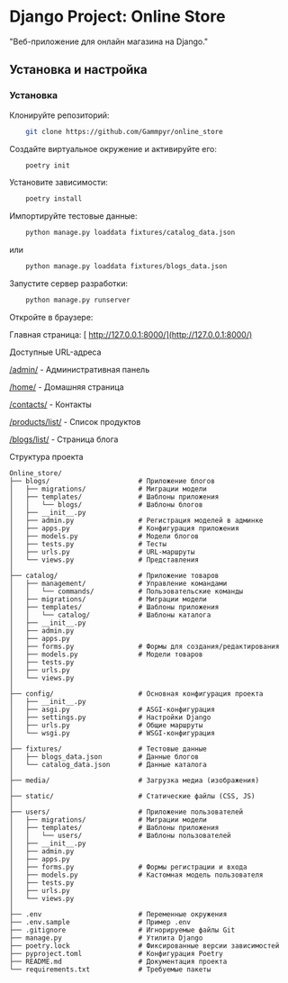 # Django Project: Online Store

"Веб-приложение для онлайн магазина на Django."


## Установка и настройка

### Установка

Клонируйте репозиторий:
```bash
    git clone https://github.com/Gammpyr/online_store
```
Создайте виртуальное окружение и активируйте его:

```bash
    poetry init
```
Установите зависимости:
```bash
    poetry install
```

Импортируйте тестовые данные:
```bash
    python manage.py loaddata fixtures/catalog_data.json
```
или
```bash
    python manage.py loaddata fixtures/blogs_data.json
```

Запустите сервер разработки:

```bash
    python manage.py runserver
```
Откройте в браузере:

Главная страница: [ http://127.0.0.1:8000/](http://127.0.0.1:8000/)

Доступные URL-адреса

[/admin/](http://127.0.0.1:8000/admin/) - Административная панель

[/home/](http://127.0.0.1:8000/) - Домашняя страница

[/contacts/](http://127.0.0.1:8000/contacts/) - Контакты

[/products/list/](http://127.0.0.1:8000/products/list/) - Список продуктов

[/blogs/list/](http://127.0.0.1:8000/blogs/list/) - Страница блога

Структура проекта
```
Online_store/
├── blogs/                      # Приложение блогов
│   ├── migrations/             # Миграции модели
│   ├── templates/              # Шаблоны приложения
│   │   └── blogs/              # Шаблоны блогов
│   ├── __init__.py
│   ├── admin.py                # Регистрация моделей в админке
│   ├── apps.py                 # Конфигурация приложения
│   ├── models.py               # Модели блогов
│   ├── tests.py                # Тесты
│   ├── urls.py                 # URL-маршруты
│   └── views.py                # Представления
│
├── catalog/                    # Приложение товаров
│   ├── management/             # Управление командами
│   │   └── commands/           # Пользовательские команды
│   ├── migrations/             # Миграции модели
│   ├── templates/              # Шаблоны приложения
│   │   └── catalog/            # Шаблоны каталога
│   ├── __init__.py
│   ├── admin.py
│   ├── apps.py
│   ├── forms.py                # Формы для создания/редактирования
│   ├── models.py               # Модели товаров
│   ├── tests.py
│   ├── urls.py
│   └── views.py
│
├── config/                     # Основная конфигурация проекта
│   ├── __init__.py
│   ├── asgi.py                 # ASGI-конфигурация
│   ├── settings.py             # Настройки Django
│   ├── urls.py                 # Общие маршруты
│   └── wsgi.py                 # WSGI-конфигурация
│
├── fixtures/                   # Тестовые данные
│   ├── blogs_data.json         # Данные блогов
│   └── catalog_data.json       # Данные каталога
│
├── media/                      # Загрузка медиа (изображения)
│
├── static/                     # Статические файлы (CSS, JS)
│
├── users/                      # Приложение пользователей
│   ├── migrations/             # Миграции модели
│   ├── templates/              # Шаблоны приложения
│   │   └── users/              # Шаблоны пользователей
│   ├── __init__.py
│   ├── admin.py
│   ├── apps.py
│   ├── forms.py                # Формы регистрации и входа
│   ├── models.py               # Кастомная модель пользователя
│   ├── tests.py
│   ├── urls.py
│   └── views.py
│
├── .env                        # Переменные окружения
├── .env.sample                 # Пример .env
├── .gitignore                  # Игнорируемые файлы Git
├── manage.py                   # Утилита Django
├── poetry.lock                 # Фиксированные версии зависимостей
├── pyproject.toml              # Конфигурация Poetry
├── README.md                   # Документация проекта
└── requirements.txt            # Требуемые пакеты

```







